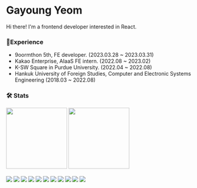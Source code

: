 # Gayoung Yeom

Hi there! I'm a frontend developer interested in React.

### 🎨Experience

- 9oormthon 5th, FE developer. (2023.03.28 ~ 2023.03.31)
- Kakao Enterprise, AIaaS FE intern. (2022.08 ~ 2023.02)
- K-SW Square in Purdue University. (2022.04 ~ 2022.08)
- Hankuk University of Foreign Studies, Computer and Electronic Systems Engineering (2018.03 ~ 2022.08)

### 🛠️ Stats
<div>
  <img src="https://github-readme-stats.vercel.app/api/top-langs/?username=gayoungyeom&layout=compact" height="165">
  <img src="https://github-readme-stats.vercel.app/api?username=gayoungyeom" height="165">
</div>

<br />

<div>
  <img src="https://img.shields.io/badge/HTML-E34F26?style=flat&logo=html5&logoColor=white"/>
  <img src="https://img.shields.io/badge/CSS-1572B6?style=flat&logo=html5&logoColor=white"/>
  <img src="https://img.shields.io/badge/Javascript-F7DF1E?&style=flat&logo=javascript&logoColor=black"/>
  <img src="https://img.shields.io/badge/Typescript-3178C6?style=flat&logo=typescript&logoColor=white"/>
  <img src="https://img.shields.io/badge/React-61DAFB?style=flat&logo=react&logoColor=black"/>
  <img src="https://img.shields.io/badge/Redux-764ABC?style=flat&logo=redux&logoColor=white"/>
  <img src="https://img.shields.io/badge/C++-00599C?style=flat&logo=cplusplus&logoColor=white"/>
  <img src="https://img.shields.io/badge/Python-3776AB?style=flat&logo=python&logoColor=white"/>
  <img src="https://img.shields.io/badge/Django-092E20?style=flat&logo=django&logoColor=white"/>
  <img src="https://img.shields.io/badge/Node.js-339933?style=flat&logo=node.js&logoColor=white"/>
  <img src="https://img.shields.io/badge/MySQL-4479A1?style=flat&logo=mysql&logoColor=white"/>
</div>

<!--
**gayoungyeom/gayoungyeom** is a ✨ _special_ ✨ repository because its `README.md` (this file) appears on your GitHub profile.

Here are some ideas to get you started:

- 🔭 I’m currently working on ...
- 🌱 I’m currently learning ...
- 👯 I’m looking to collaborate on ...
- 🤔 I’m looking for help with ...
- 💬 Ask me about ...
- 📫 How to reach me: ...
- 😄 Pronouns: ...
- ⚡ Fun fact: ...
-->
